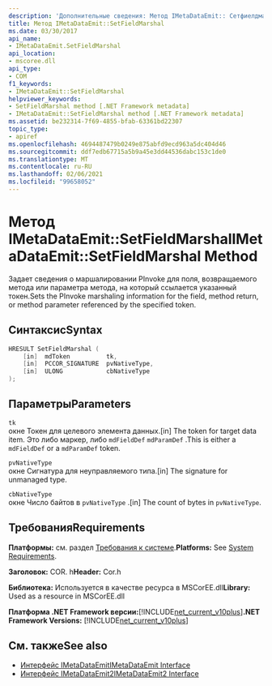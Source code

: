 ```yaml
---
description: 'Дополнительные сведения: Метод IMetaDataEmit:: Сетфиелдмаршал'
title: Метод IMetaDataEmit::SetFieldMarshal
ms.date: 03/30/2017
api_name:
- IMetaDataEmit.SetFieldMarshal
api_location:
- mscoree.dll
api_type:
- COM
f1_keywords:
- IMetaDataEmit::SetFieldMarshal
helpviewer_keywords:
- SetFieldMarshal method [.NET Framework metadata]
- IMetaDataEmit::SetFieldMarshal method [.NET Framework metadata]
ms.assetid: be232314-7f69-4855-bfab-63361bd22307
topic_type:
- apiref
ms.openlocfilehash: 4694487479b0249e875abfd9ecd963a5dc404d46
ms.sourcegitcommit: ddf7edb67715a5b9a45e3dd44536dabc153c1de0
ms.translationtype: MT
ms.contentlocale: ru-RU
ms.lasthandoff: 02/06/2021
ms.locfileid: "99658052"
---
```

# <a name="imetadataemitsetfieldmarshal-method"></a><span data-ttu-id="0a433-103">Метод IMetaDataEmit::SetFieldMarshal</span><span class="sxs-lookup"><span data-stu-id="0a433-103">IMetaDataEmit::SetFieldMarshal Method</span></span>

<span data-ttu-id="0a433-104">Задает сведения о маршалировании PInvoke для поля, возвращаемого метода или параметра метода, на который ссылается указанный токен.</span><span class="sxs-lookup"><span data-stu-id="0a433-104">Sets the PInvoke marshaling information for the field, method return, or method parameter referenced by the specified token.</span></span>  
  
## <a name="syntax"></a><span data-ttu-id="0a433-105">Синтаксис</span><span class="sxs-lookup"><span data-stu-id="0a433-105">Syntax</span></span>  
  
```cpp  
HRESULT SetFieldMarshal (  
    [in]  mdToken          tk,
    [in]  PCCOR_SIGNATURE  pvNativeType,
    [in]  ULONG            cbNativeType
);  
```  
  
## <a name="parameters"></a><span data-ttu-id="0a433-106">Параметры</span><span class="sxs-lookup"><span data-stu-id="0a433-106">Parameters</span></span>  

 `tk`  
 <span data-ttu-id="0a433-107">окне Токен для целевого элемента данных.</span><span class="sxs-lookup"><span data-stu-id="0a433-107">[in] The token for target data item.</span></span> <span data-ttu-id="0a433-108">Это либо маркер, либо `mdFieldDef` `mdParamDef` .</span><span class="sxs-lookup"><span data-stu-id="0a433-108">This is either a `mdFieldDef` or a `mdParamDef` token.</span></span>  
  
 `pvNativeType`  
 <span data-ttu-id="0a433-109">окне Сигнатура для неуправляемого типа.</span><span class="sxs-lookup"><span data-stu-id="0a433-109">[in] The signature for unmanaged type.</span></span>  
  
 `cbNativeType`  
 <span data-ttu-id="0a433-110">окне Число байтов в `pvNativeType` .</span><span class="sxs-lookup"><span data-stu-id="0a433-110">[in] The count of bytes in `pvNativeType`.</span></span>  
  
## <a name="requirements"></a><span data-ttu-id="0a433-111">Требования</span><span class="sxs-lookup"><span data-stu-id="0a433-111">Requirements</span></span>  

 <span data-ttu-id="0a433-112">**Платформы:** см. раздел [Требования к системе](../../get-started/system-requirements.md).</span><span class="sxs-lookup"><span data-stu-id="0a433-112">**Platforms:** See [System Requirements](../../get-started/system-requirements.md).</span></span>  
  
 <span data-ttu-id="0a433-113">**Заголовок:** COR. h</span><span class="sxs-lookup"><span data-stu-id="0a433-113">**Header:** Cor.h</span></span>  
  
 <span data-ttu-id="0a433-114">**Библиотека:** Используется в качестве ресурса в MSCorEE.dll</span><span class="sxs-lookup"><span data-stu-id="0a433-114">**Library:** Used as a resource in MSCorEE.dll</span></span>  
  
 <span data-ttu-id="0a433-115">**Платформа .NET Framework версии:**[!INCLUDE[net_current_v10plus](../../../../includes/net-current-v10plus-md.md)]</span><span class="sxs-lookup"><span data-stu-id="0a433-115">**.NET Framework Versions:** [!INCLUDE[net_current_v10plus](../../../../includes/net-current-v10plus-md.md)]</span></span>  
  
## <a name="see-also"></a><span data-ttu-id="0a433-116">См. также</span><span class="sxs-lookup"><span data-stu-id="0a433-116">See also</span></span>

- [<span data-ttu-id="0a433-117">Интерфейс IMetaDataEmit</span><span class="sxs-lookup"><span data-stu-id="0a433-117">IMetaDataEmit Interface</span></span>](imetadataemit-interface.md)
- [<span data-ttu-id="0a433-118">Интерфейс IMetaDataEmit2</span><span class="sxs-lookup"><span data-stu-id="0a433-118">IMetaDataEmit2 Interface</span></span>](imetadataemit2-interface.md)

